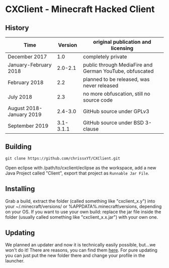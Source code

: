 # CXClient - Minecraft Hacked Client
## History
|Time                    |Version  |original publication and licensing                     |
|------------------------|---------|-------------------------------------------------------|
|December 2017           |1.0      |completely private                                     |
|January-February 2018   |2.0-2.1  |public through MediaFire and German YouTube, obfuscated|
|February 2018           |2.2      |planned to be released, was never released             |
|July 2018               |2.3      |no more obfuscation, still no source code              |
|August 2018-January 2019|2.4-3.0  |GitHub source under GPLv3                              |
|September 2019          |3.1-3.1.1|GitHub source under BSD 3-clause                       |
## Building
    git clone https://github.com/chrissxYT/CXClient.git
Open eclipse with /path/to/cxclient/eclipse as the workspace, add a new Java
Project called "Client", export that project as `Runnable Jar File`.
## Installing
Grab a build, extract the folder (called something like "cxclient_x.y")
into your ~/.minecraft/versions/ or %APPDATA%\.minecraft\versions\, depending
on your OS. If you want to use your own build: replace the jar file inside the
folder (usually called something like "cxclient_x.x.jar") with your own one.
## Updating
We planned an updater and now it is technically easily possible, but...we won't
do it! There are reasons, you can find them [here](UPDATER.md). For pure
updating you can just put the new folder there and change your profile in the launcher.
